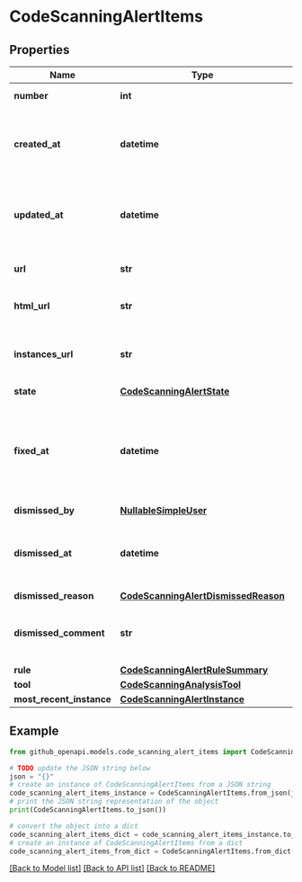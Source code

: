 # CodeScanningAlertItems


## Properties

Name | Type | Description | Notes
------------ | ------------- | ------------- | -------------
**number** | **int** | The security alert number. | [readonly] 
**created_at** | **datetime** | The time that the alert was created in ISO 8601 format: &#x60;YYYY-MM-DDTHH:MM:SSZ&#x60;. | [readonly] 
**updated_at** | **datetime** | The time that the alert was last updated in ISO 8601 format: &#x60;YYYY-MM-DDTHH:MM:SSZ&#x60;. | [optional] [readonly] 
**url** | **str** | The REST API URL of the alert resource. | [readonly] 
**html_url** | **str** | The GitHub URL of the alert resource. | [readonly] 
**instances_url** | **str** | The REST API URL for fetching the list of instances for an alert. | [readonly] 
**state** | [**CodeScanningAlertState**](CodeScanningAlertState.md) |  | 
**fixed_at** | **datetime** | The time that the alert was no longer detected and was considered fixed in ISO 8601 format: &#x60;YYYY-MM-DDTHH:MM:SSZ&#x60;. | [optional] [readonly] 
**dismissed_by** | [**NullableSimpleUser**](NullableSimpleUser.md) |  | 
**dismissed_at** | **datetime** | The time that the alert was dismissed in ISO 8601 format: &#x60;YYYY-MM-DDTHH:MM:SSZ&#x60;. | [readonly] 
**dismissed_reason** | [**CodeScanningAlertDismissedReason**](CodeScanningAlertDismissedReason.md) |  | 
**dismissed_comment** | **str** | The dismissal comment associated with the dismissal of the alert. | [optional] 
**rule** | [**CodeScanningAlertRuleSummary**](CodeScanningAlertRuleSummary.md) |  | 
**tool** | [**CodeScanningAnalysisTool**](CodeScanningAnalysisTool.md) |  | 
**most_recent_instance** | [**CodeScanningAlertInstance**](CodeScanningAlertInstance.md) |  | 

## Example

```python
from github_openapi.models.code_scanning_alert_items import CodeScanningAlertItems

# TODO update the JSON string below
json = "{}"
# create an instance of CodeScanningAlertItems from a JSON string
code_scanning_alert_items_instance = CodeScanningAlertItems.from_json(json)
# print the JSON string representation of the object
print(CodeScanningAlertItems.to_json())

# convert the object into a dict
code_scanning_alert_items_dict = code_scanning_alert_items_instance.to_dict()
# create an instance of CodeScanningAlertItems from a dict
code_scanning_alert_items_from_dict = CodeScanningAlertItems.from_dict(code_scanning_alert_items_dict)
```
[[Back to Model list]](../README.md#documentation-for-models) [[Back to API list]](../README.md#documentation-for-api-endpoints) [[Back to README]](../README.md)


